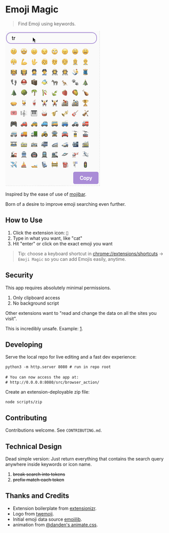 # Emoji Magic

> Find Emoji using keywords.

![gif in action](./screenshots/demo.gif?raw=true)

Inspired by the ease of use of [mojibar](https://github.com/muan/mojibar).

Born of a desire to improve emoji searching even further.

## How to Use

1. Click the extension icon: `🔮`
2. Type in what you want, like "cat"
3. Hit "enter" or click on the exact emoji you want

> Tip: choose a keyboard shortcut in [chrome://extensions/shortcuts](chrome://extensions/shortcuts) -> `Emoji Magic` so you can add Emojis easily, anytime.

## Security

This app requires absolutely minimal permissions.

1. Only clipboard access
1. No background script

Other extensions want to "read and change the data on all the sites you visit".

This is incredibly unsafe. Example: [1].

## Developing

Serve the local repo for live editing and a fast dev experience:

    python3 -m http.server 8080 # run in repo root
    
    # You can now access the app at:
    # http://0.0.0.0:8080/src/browser_action/

Create an extension-deployable zip file:

    node scripts/zip

## Contributing

Contributions welcome. See `CONTRIBUTING.md`.

## Technical Design

Dead simple version: Just return everything that contains the search query anywhere inside keywords or icon name.

1. ~~break search into tokens~~
2. ~~prefix match each token~~

## Thanks and Credits

* Extension boilerplate from [extensionizr](extensionizr.com).
* Logo from [twemoji](https://github.com/twitter/twemoji).
* Initial emoji data source [emojilib](https://github.com/muan/emojilib).
* animation from [@danden's animate.css](https://github.com/daneden/animate.css).

[1]: https://www.extrahop.com/company/blog/2018/fake-chrome-extension-threat-hunt/